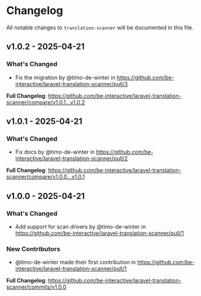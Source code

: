 # Changelog

All notable changes to `translation-scanner` will be documented in this file.

## v1.0.2 - 2025-04-21

### What's Changed

* Fix the migration by @timo-de-winter in https://github.com/be-interactive/laravel-translation-scanner/pull/3

**Full Changelog**: https://github.com/be-interactive/laravel-translation-scanner/compare/v1.0.1...v1.0.2

## v1.0.1 - 2025-04-21

### What's Changed

* Fix docs by @timo-de-winter in https://github.com/be-interactive/laravel-translation-scanner/pull/2

**Full Changelog**: https://github.com/be-interactive/laravel-translation-scanner/compare/v1.0.0...v1.0.1

## v1.0.0 - 2025-04-21

### What's Changed

* Add support for scan drivers by @timo-de-winter in https://github.com/be-interactive/laravel-translation-scanner/pull/1

### New Contributors

* @timo-de-winter made their first contribution in https://github.com/be-interactive/laravel-translation-scanner/pull/1

**Full Changelog**: https://github.com/be-interactive/laravel-translation-scanner/commits/v1.0.0
